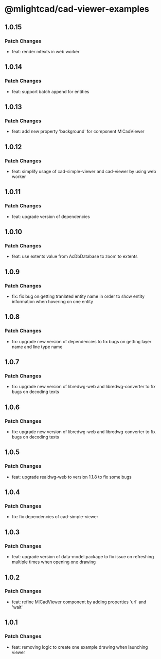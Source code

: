 # @mlightcad/cad-viewer-examples

## 1.0.15

### Patch Changes

- feat: render mtexts in web worker

## 1.0.14

### Patch Changes

- feat: support batch append for entities

## 1.0.13

### Patch Changes

- feat: add new property 'background' for component MlCadViewer

## 1.0.12

### Patch Changes

- feat: simplify usage of cad-simple-viewer and cad-viewer by using web worker

## 1.0.11

### Patch Changes

- feat: upgrade version of dependencies

## 1.0.10

### Patch Changes

- feat: use extents value from AcDbDatabase to zoom to extents

## 1.0.9

### Patch Changes

- fix: fix bug on getting tranlated entity name in order to show entity information when hovering on one entity

## 1.0.8

### Patch Changes

- fix: upgrade new version of dependencies to fix bugs on getting layer name and line type name

## 1.0.7

### Patch Changes

- fix: upgrade new version of libredwg-web and libredwg-converter to fix bugs on decoding texts

## 1.0.6

### Patch Changes

- fix: upgrade new version of libredwg-web and libredwg-converter to fix bugs on decoding texts

## 1.0.5

### Patch Changes

- feat: upgrade realdwg-web to version 1.1.8 to fix some bugs

## 1.0.4

### Patch Changes

- fix: fix dependencies of cad-simple-viewer

## 1.0.3

### Patch Changes

- feat: upgrade version of data-model package to fix issue on refreshing multiple times when opening one drawing

## 1.0.2

### Patch Changes

- feat: refine MlCadViewer component by adding properties 'url' and 'wait'

## 1.0.1

### Patch Changes

- feat: removing logic to create one example drawing when launching viewer
